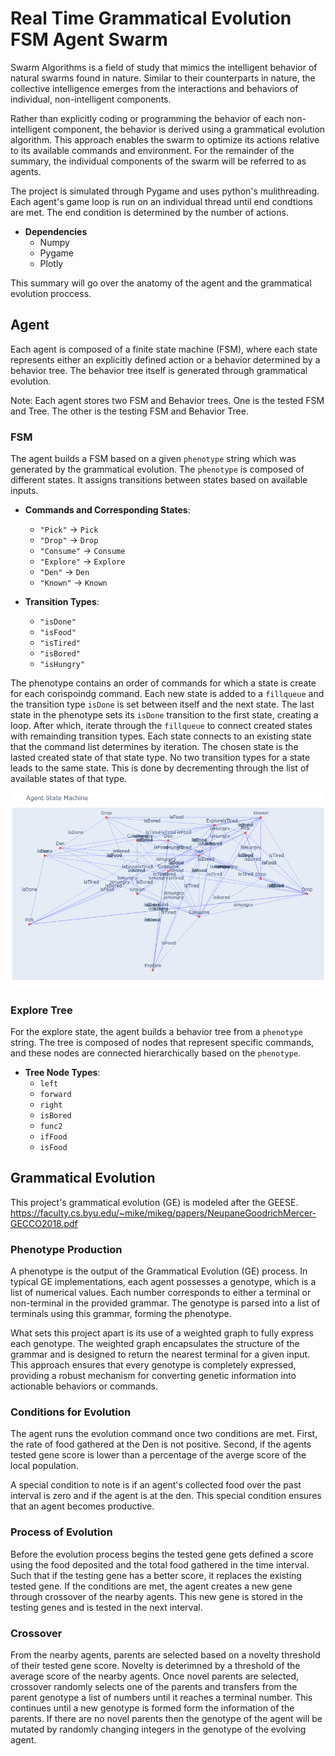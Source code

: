 # Real Time Grammatical Evolution FSM Agent Swarm

Swarm Algorithms is a field of study that mimics the intelligent behavior of natural swarms found in nature. Similar to their counterparts in nature, the collective intelligence emerges from the interactions and behaviors of individual, non-intelligent components.

Rather than explicitly coding or programming the behavior of each non-intelligent component, the behavior is derived using a grammatical evolution algorithm. This approach enables the swarm to optimize its actions relative to its available commands and environment. For the remainder of the summary, the individual components of the swarm will be referred to as agents.

The project is simulated through Pygame and uses python's mulithreading. Each agent's game loop is run on an individual thread until end condtions are met. The end condition is determined by the number of actions. 

- **Dependencies**
    - Numpy
    - Pygame
    - Plotly

This summary will go over the anatomy of the agent and the grammatical evolution proccess. 

## Agent

Each agent is composed of a finite state machine (FSM), where each state represents either an explicitly defined action or a behavior determined by a behavior tree. The behavior tree itself is generated through grammatical evolution.

Note: Each agent stores two FSM and Behavior trees. One is the tested FSM and Tree. The other is the testing FSM and Behavior Tree. 

### FSM

The agent builds a FSM based on a given `phenotype` string which was generated by the grammatical evolution. The `phenotype` is composed of different states. It assigns transitions between states based on available inputs.

- **Commands and Corresponding States**:
  - `"Pick"` → `Pick`
  - `"Drop"` → `Drop`
  - `"Consume"` → `Consume`
  - `"Explore"` → `Explore`
  - `"Den"` → `Den`
  - `"Known"` → `Known`

- **Transition Types**:
  - `"isDone"`
  - `"isFood"`
  - `"isTired"`
  - `"isBored"`
  - `"isHungry"`

The phenotype contains an order of commands for which a state is create for each corispoindg command. Each new state is added to a `fillqueue` and the transition type `isDone` is set between itself and the next state. The last state in the phenotype sets its `isDone` transition to the first state, creating a loop. After which, iterate through the `fillqueue` to connect created states with remainding transition types. Each state connects to an existing state that the command list determines by iteration. The chosen state is the lasted created state of that state type. No two transition types for a state leads to the same state. This is done by decrementing through the list of available states of that type. 

![Completed FSM](./AgentFSMVisual.png)

### Explore Tree

For the explore state, the agent builds a behavior tree from a `phenotype` string. The tree is composed of nodes that represent specific commands, and these nodes are connected hierarchically based on the `phenotype`. 

- **Tree Node Types**:
  - `left`
  - `forward`
  - `right`
  - `isBored`
  - `func2`
  - `ifFood`
  - `isFood`

## Grammatical Evolution

This project's grammatical evolution (GE) is modeled after the GEESE.
https://faculty.cs.byu.edu/~mike/mikeg/papers/NeupaneGoodrichMercer-GECCO2018.pdf

### Phenotype Production

A phenotype is the output of the Grammatical Evolution (GE) process. In typical GE implementations, each agent possesses a genotype, which is a list of numerical values. Each number corresponds to either a terminal or non-terminal in the provided grammar. The genotype is parsed into a list of terminals using this grammar, forming the phenotype.

What sets this project apart is its use of a weighted graph to fully express each genotype. The weighted graph encapsulates the structure of the grammar and is designed to return the nearest terminal for a given input. This approach ensures that every genotype is completely expressed, providing a robust mechanism for converting genetic information into actionable behaviors or commands.

### Conditions for Evolution 

The agent runs the evolution command once two conditions are met. First, the rate of food gathered at the Den is not positive. Second, if the agents tested gene score is lower than a percentage of the averge score of the local population. 

A special condition to note is if an agent's collected food over the past interval is zero and if the agent is at the den. This special condition ensures that an agent becomes productive.

### Process of Evolution

Before the evolution process begins the tested gene gets defined a score using the food deposited and the total food gathered in the time interval. Such that if the testing gene has a better score, it replaces the existing tested gene. If the conditions are met, the agent creates a new gene through crossover of the nearby agents. This new gene is stored in the testing genes and is tested in the next interval. 

### Crossover

From the nearby agents, parents are selected based on a novelty threshold of their tested gene score. Novelty is deterimned by a threshold of the average score of the nearby agents. Once novel parents are selected, crossover randomly selects one of the parents and transfers from the parent genotype a list of numbers until it reaches a terminal number. This continues until a new genotype is formed form the  information of the parents. If there are no novel parents then the genotype of the agent will be mutated by randomly changing integers in the genotype of the evolving agent. 